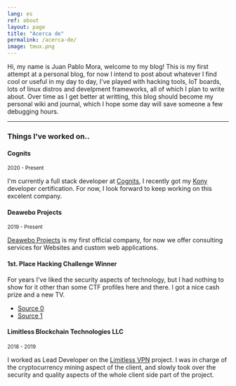 ```yaml
---
lang: es
ref: about
layout: page
title: "Acerca de"
permalink: /acerca-de/
image: tmux.png
---
```


Hi, my name is Juan Pablo Mora, welcome to my blog! This is my first attempt at a personal blog, for now I intend to post about whatever I find cool or useful in my day to day, I've played with hacking tools, IoT boards, lots of linux distros and develpment frameworks, all of which I plan to write about. Over time as I get better at writting, this blog should become my personal wiki and journal, which I hope some day will save someone a few debugging hours.

***

### Things I've worked on..

#### Cognits
<small>2020 - Present</small>

I'm currently a full stack developer at [Cognits](https://www.cognits.co), I recently got my [Kony](https://www.kony.com) developer certification. For now, I look forward to keep working on this excelent company.

#### Deawebo Projects
<small>2019 - Present</small>

[Deawebo Projects](https://deaweboprojects.com) is my first official company, for now we offer consulting services for Websites and custom web applications.

#### 1st. Place Hacking Challenge Winner

For years I've liked the security aspects of technology, but I had nothing to show for it other than some CTF profiles here and there. I got a nice cash prize and a new TV. 

* [Source 0](https://revistaitnow.com/conozca-al-ganador-del-hacking-challenge-guatemala-2018/)
* [Source 1](https://www.hackingchallenge.net/index.php/noticias/156-hacking-challenge-2018-guatemala-todo-un-exito)

#### Limitless Blockchain Technologies LLC
<small>2018 - 2019</small>

I worked as Lead Developer on the [Limitless VPN](https://limitlessvpn.com) project. I was in charge of the cryptocurrency mining aspect of the client, and slowly took over the security and quality aspects of the whole client side part of the project. 
